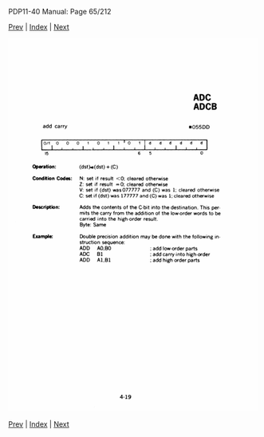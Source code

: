PDP11-40 Manual: Page 65/212

[Prev](pdp11-40-000064.html) | [Index](index.html) | [Next](pdp11-40-000066.html)

![](pdp11-40-000065.gif)

[Prev](pdp11-40-000064.html) | [Index](index.html) | [Next](pdp11-40-000066.html)


